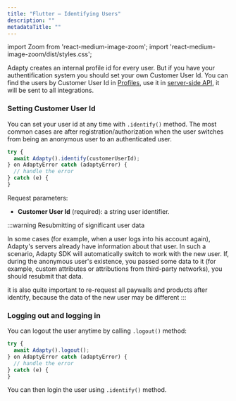 ```yaml
---
title: "Flutter – Identifying Users"
description: ""
metadataTitle: ""
---
```


import Zoom from 'react-medium-image-zoom';
import 'react-medium-image-zoom/dist/styles.css';

Adapty creates an internal profile id for every user. But if you have your authentification system you should set your own Customer User Id. You can find the users by Customer User Id in [Profiles](profiles-crm), use it in [server-side API](getting-started-with-server-side-api), it will be sent to all integrations.

### Setting Customer User Id

You can set your user id at any time with `.identify()` method. The most common cases are after registration/authorization when the user switches from being an anonymous user to an authenticated user.

```javascript title="Flutter"
try {
  await Adapty().identify(customerUserId);
} on AdaptyError catch (adaptyError) {
  // handle the error
} catch (e) {
}
```

Request parameters:

- **Customer User Id** (required): a string user identifier.

:::warning
Resubmitting of significant user data

In some cases (for example, when a user logs into his account again), Adapty's servers already have information about that user. In such a scenario, Adapty SDK will automatically switch to work with the new user. If, during the anonymous user's existence, you passed some data to it (for example, custom attributes or attributions from third-party networks), you should resubmit that data.

it is also quite important to re-request all paywalls and products after identify, because the data of the new user may be different
:::

### Logging out and logging in

You can logout the user anytime by calling `.logout()` method:

```javascript title="Flutter"
try {
  await Adapty().logout();
} on AdaptyError catch (adaptyError) {
  // handle the error
} catch (e) {
}
```

You can then login the user using `.identify()` method.